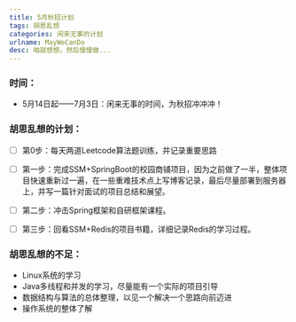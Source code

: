 ```yaml
---
title: 5月秋招计划
tags: 胡思乱想
categories: 闲来无事的计划
urlname: MayWeCanDo
desc: 咱就想想，然后慢慢做...
---
```


### 时间：

- 5月14日起——7月3日：闲来无事的时间，为秋招冲冲冲！

### 胡思乱想的计划：

- [ ] 第0步：每天两道Leetcode算法题训练，并记录重要思路

- [ ] 第一步：完成SSM+SpringBoot的校园商铺项目，因为之前做了一半，整体项目快速重新过一遍，在一些重难技术点上写博客记录，最后尽量部署到服务器上，并写一篇针对面试的项目总结和展望。
- [ ] 第二步：冲击Spring框架和自研框架课程。
- [ ] 第三步：回看SSM+Redis的项目书籍，详细记录Redis的学习过程。

### 胡思乱想的不足：

- Linux系统的学习
- Java多线程和并发的学习，尽量能有一个实际的项目引导
- 数据结构与算法的总体整理，以见一个解决一个思路向前迈进
- 操作系统的整体了解

